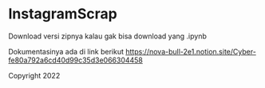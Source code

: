 # InstagramScrap

Download versi zipnya kalau gak bisa download yang .ipynb

Dokumentasinya ada di link berikut
https://nova-bull-2e1.notion.site/Cyber-fe80a792a6cd40d99c35d3e066304458


Copyright 2022
